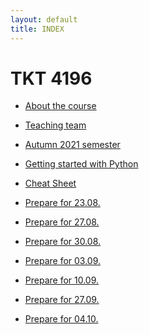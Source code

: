 ```yaml
---
layout: default
title: INDEX
---
```


TKT 4196
========

-   [About the course](about)

-   [Teaching team](team)

-   [Autumn 2021 semester](fall2021)

-   [Getting started with Python](GetStartedPython)

-   [Cheat Sheet](CheatSheet)

-   [Prepare for 23.08.](read_pre_23_08)

-   [Prepare for 27.08.](read_pre_2708)

-   [Prepare for 30.08.](read_pre_3008)

-   [Prepare for 03.09.](read_pre0309)

-   [Prepare for 10.09.](read_pre_100921)

-   [Prepare for 27.09.](read_pre_2709)

-   [Prepare for 04.10.](read_pre0309.md)
